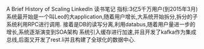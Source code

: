 A Brief History of Scaling LinkedIn 读书笔记
指标:3亿5千万用户(到2015年3月)
系统最开始是一个叫Leo的大application,随着用户增长,大系统开始拆分,拆分的子系统利用RPC进行调用.
接着是DB的读写分离,利用databus,随着用户量进一步的增长,系统逐渐演变到SOA架构
系统引入缓存进行加速,并且开发了kafka作为集成总线,后面又开发了rest.li并且构建了全球化的数据中心.


